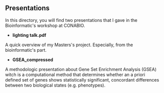 ## Presentations

In this directory, you will find two presentations that I gave in the Bioinformatic's workshop at CONABIO. 

* **lighting talk.pdf** 

A quick overview of my Masters's project. Especially, from the bioinformatic's part. 

* **GSEA_compressed** 

A methodologic presentation about Gene Set Enrichment Analysis (GSEA) witch is a computational method that determines whether an a priori defined set of genes shows statistically significant, concordant differences between two biological states (e.g. phenotypes).
